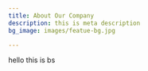 ```yaml
---
title: About Our Company
description: this is meta description
bg_image: images/featue-bg.jpg

---
```

hello this is bs